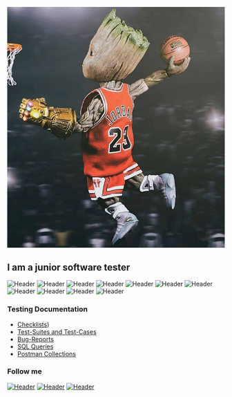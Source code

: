 ![Header](https://github.com/sashaT55/sashaT55/blob/main/assets/header.jpg)

## I am a junior software tester ##

![Header](https://img.shields.io/badge/Jira-090909?style=for-the-badge&logo=jira&logoColor=136be1)
![Header](https://img.shields.io/badge/Postman-090909?style=for-the-badge&logo=postman&logoColor=f76935)
![Header](https://img.shields.io/badge/Swagger-090909?style=for-the-badge&logo=swagger&logoColor=7ede2b)
![Header](https://img.shields.io/badge/Github-090909?style=for-the-badge&logo=github&logoColor=8cc4d7)
![Header](https://img.shields.io/badge/AzureDevops-090909?style=for-the-badge&logo=azuredevops&logoColor=0074d0)
![Header](https://img.shields.io/badge/Jenkins-090909?style=for-the-badge&logo=jenkins&logoColor=f7f7f7)
![Header](https://img.shields.io/badge/MySQL-090909?style=for-the-badge&logo=mysql&logoColor=00618a)
![Header](https://img.shields.io/badge/DevTools-090909?style=for-the-badge&logo=googlechrome&logoColor=2674f2)
![Header](https://img.shields.io/badge/AndroidStudio-090909?style=for-the-badge&logo=androidstudio&logoColor=3ad07d)
![Header](https://img.shields.io/badge/Fiddler-090909?style=for-the-badge&logo=fiddler&logoColor=8cc4d7)
![Header](https://img.shields.io/badge/CharlesProxy-090909?style=for-the-badge&logo=charlesproxy&logoColor=8cc4d7)

### Testing Documentation

- [Checklists](https://github.com/sashaT55/checklists.git))
- [Test-Suites and Test-Cases](https://github.com/sashaT55/test-cases)
- [Bug-Reports](https://github.com/sashaT55/bug-reports)
- [SQL Queries](https://github.com/sashaT55/SQL)
- [Postman Collections](https://github.com/sashaT55/postman)


### Follow me

[![Header](https://img.shields.io/badge/Instagram-090909?style=for-the-badge&logo=instagram&logoColor=9939a3)](https://www.instagram.com/sasha_tur/)
[![Header](https://img.shields.io/badge/Telegram-090909?style=for-the-badge&logo=telegram&logoColor=31a5db)](https://t.me/sasha_tur)
[![Header](https://img.shields.io/badge/Linkedin-090909?style=for-the-badge&logo=linkedin&logoColor=0073b1)](https://www.linkedin.com/mwlite/in/aliaksandr-tur-151301129)